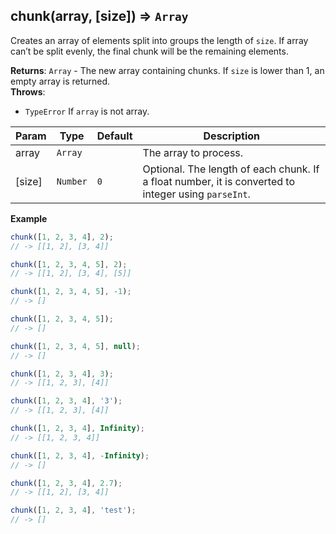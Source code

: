 <a name="chunk"></a>

## chunk(array, [size]) ⇒ <code>Array</code>
Creates an array of elements split into groups the length of `size`.
If array can’t be split evenly, the final chunk will be the remaining elements.

**Returns**: <code>Array</code> - The new array containing chunks. If `size` is lower than 1, an empty array is returned.  
**Throws**:

- <code>TypeError</code> If `array` is not array.

| Param | Type | Default | Description |
| --- | --- | --- | --- |
| array | <code>Array</code> |  | The array to process. |
| [size] | <code>Number</code> | <code>0</code> | Optional. The length of each chunk. If a float number, it is converted to integer using `parseInt`. |

**Example**  
```js
chunk([1, 2, 3, 4], 2);
// -> [[1, 2], [3, 4]]

chunk([1, 2, 3, 4, 5], 2);
// -> [[1, 2], [3, 4], [5]]

chunk([1, 2, 3, 4, 5], -1);
// -> []

chunk([1, 2, 3, 4, 5]);
// -> []

chunk([1, 2, 3, 4, 5], null);
// -> []

chunk([1, 2, 3, 4], 3);
// -> [[1, 2, 3], [4]]

chunk([1, 2, 3, 4], '3');
// -> [[1, 2, 3], [4]]

chunk([1, 2, 3, 4], Infinity);
// -> [[1, 2, 3, 4]]

chunk([1, 2, 3, 4], -Infinity);
// -> []

chunk([1, 2, 3, 4], 2.7);
// -> [[1, 2], [3, 4]]

chunk([1, 2, 3, 4], 'test');
// -> []
```
